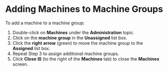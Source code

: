 # Adding Machines to Machine Groups

To add a machine to a machine group:

1. Double-click on **Machines** under the **Administration** topic.
2. Click on the **machine group** in the **Unassigned** list box.
3. Click the **right arrow** (green) to move the machine group to the **Assigned** list box.
4. Repeat Step 3 to assign additional machine groups.
5. Click **Close ☒** (to the right of the **Machines** tab) to close the **Machines** screen.

